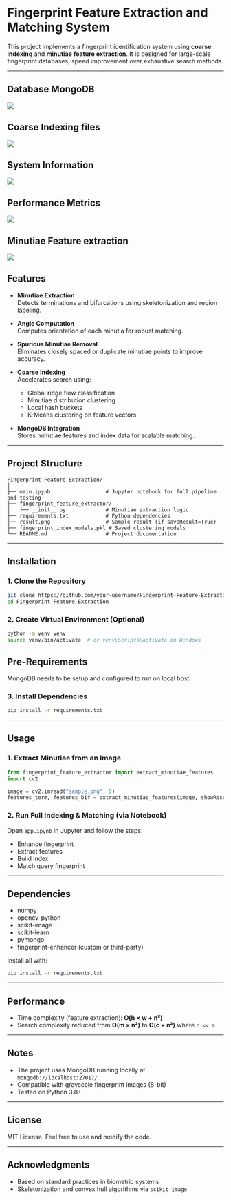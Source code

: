# Fingerprint Feature Extraction and Matching System

This project implements a fingerprint identification system using **coarse indexing** and **minutiae feature extraction**. It is designed for large-scale fingerprint databases, speed improvement over exhaustive search methods.

---

## Database MongoDB
![](assets/Screenshot_1.png)

## Coarse Indexing files
![](assets/Screenshot_2.png)

## System Information
![](assets/Screenshot_4.png)

## Performance Metrics
![](assets/Screenshot_3.png)

## Minutiae Feature extraction
![](assets/result.png)

## Features

- **Minutiae Extraction**  
  Detects terminations and bifurcations using skeletonization and region labeling.

- **Angle Computation**  
  Computes orientation of each minutia for robust matching.
- **Spurious Minutiae Removal**  
  Eliminates closely spaced or duplicate minutiae points to improve accuracy.

- **Coarse Indexing**  
  Accelerates search using:
  - Global ridge flow classification
  - Minutiae distribution clustering
  - Local hash buckets
  - K-Means clustering on feature vectors

- **MongoDB Integration**  
  Stores minutiae features and index data for scalable matching.

---

## Project Structure

```
Fingerprint-Feature-Extraction/
│
├── main.ipynb                  # Jupyter notebook for full pipeline and testing
├── fingerprint_feature_extractor/
│   └── __init__.py             # Minutiae extraction logic
├── requirements.txt            # Python dependencies
├── result.png                  # Sample result (if saveResult=True)
├── fingerprint_index_models.pkl # Saved clustering models
└── README.md                   # Project documentation
```

---

## Installation

### 1. Clone the Repository

```bash
git clone https://github.com/your-username/Fingerprint-Feature-Extraction.git
cd Fingerprint-Feature-Extraction
```

### 2. Create Virtual Environment (Optional)

```bash
python -m venv venv
source venv/bin/activate  # or venv\Scripts\activate on Windows
```

## Pre-Requirements

MongoDB needs to be setup and configured to run on local host. 

### 3. Install Dependencies

```bash
pip install -r requirements.txt
```
---

## Usage

### 1. Extract Minutiae from an Image

```python
from fingerprint_feature_extractor import extract_minutiae_features
import cv2

image = cv2.imread("sample.png", 0)
features_term, features_bif = extract_minutiae_features(image, showResult=True)
```

### 2. Run Full Indexing & Matching (via Notebook)

Open `app.ipynb` in Jupyter and follow the steps:
- Enhance fingerprint
- Extract features
- Build index
- Match query fingerprint

---

## Dependencies

- numpy
- opencv-python
- scikit-image
- scikit-learn
- pymongo
- fingerprint-enhancer (custom or third-party)

Install all with:

```bash
pip install -r requirements.txt
```

---

## Performance

- Time complexity (feature extraction): **O(h × w + n²)**  
- Search complexity reduced from **O(m × n²)** to **O(c × n²)** where `c << m`

---

## Notes

- The project uses MongoDB running locally at `mongodb://localhost:27017/`
- Compatible with grayscale fingerprint images (8-bit)
- Tested on Python 3.8+

---

## License

MIT License. Feel free to use and modify the code.

---

## Acknowledgments

- Based on standard practices in biometric systems
- Skeletonization and convex hull algorithms via `scikit-image`
